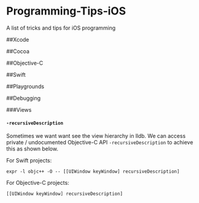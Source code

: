 # Programming-Tips-iOS
A list of tricks and tips for iOS programming

##Xcode

##Cocoa

##Objective-C

##Swift

##Playgrounds

##Debugging

###Views


#### `-recursiveDescription`
Sometimes we want want see the view hierarchy in lldb. We can access private / undocumented Objective-C API `-recursiveDescription` to achieve this as shown below.

For Swift projects: 

```lldb-swift
expr -l objc++ -O -- [[UIWindow keyWindow] recursiveDescription]
```

For Objective-C projects:

```lldb-objc
[[UIWindow keyWindow] recursiveDescription]
```
